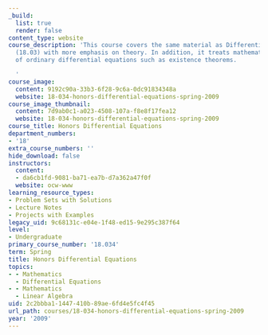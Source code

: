 ```yaml
---
_build:
  list: true
  render: false
content_type: website
course_description: 'This course covers the same material as Differential Equations
  (18.03) with more emphasis on theory. In addition, it treats mathematical aspects
  of ordinary differential equations such as existence theorems.

  '
course_image:
  content: 9192c90a-33b3-6f28-9c6a-0dc91834348a
  website: 18-034-honors-differential-equations-spring-2009
course_image_thumbnail:
  content: 7d9ab0c1-a023-4508-107a-f8e8f17fea12
  website: 18-034-honors-differential-equations-spring-2009
course_title: Honors Differential Equations
department_numbers:
- '18'
extra_course_numbers: ''
hide_download: false
instructors:
  content:
  - da6cb1fd-9081-ba71-ea7b-d7a362a47f0f
  website: ocw-www
learning_resource_types:
- Problem Sets with Solutions
- Lecture Notes
- Projects with Examples
legacy_uid: 9c68131c-e04e-1f48-ed15-9e295c387f64
level:
- Undergraduate
primary_course_number: '18.034'
term: Spring
title: Honors Differential Equations
topics:
- - Mathematics
  - Differential Equations
- - Mathematics
  - Linear Algebra
uid: 2c2bbba1-1447-410b-89ae-6fd4e5fc4f45
url_path: courses/18-034-honors-differential-equations-spring-2009
year: '2009'
---
```

